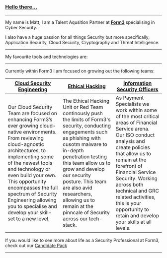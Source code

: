 ### **[Hello there...](https://i.kym-cdn.com/photos/images/original/001/947/998/a66.jpg)**

___

My name is Matt, I am a Talent Aqusition Partner at **[Form3](https://www.form3.tech/)** specialising in Cyber Security. 

I also have a huge passion for all things Security but more specifically; Application Security, Cloud Security, Cryptography and Threat Intelligence. 
___

My favourite tools and technologies are: 

___

Currently within Form3 I am focused on growing out the following teams:

| **[Cloud Security Engineering](https://github.com/form3tech-oss/infosec-candidate-pack/blob/master/roles/cse.md)** | **[Ethical Hacking](https://github.com/form3tech-oss/infosec-candidate-pack/blob/master/roles/ethical_hacker.md)** | **[Information Security Officers](https://github.com/form3tech-oss/infosec-candidate-pack/blob/master/roles/iso.md)** | 
| --- | --- | --- | 
| Our Cloud Security Team are focused on enhancing Form3’s ever growing cloud-native environments. From reviewing cloud-agnostic architectures, to implementing some of the newest tools and technology or even build your own. This opportunity encompasses the full spectrum of Security Engineering allowing you to specialise and develop your skill-set to a new level. | The Ethical Hacking Unit or Red Team continously push the limits of Form3's security, conducting engagements such as phishing with cusotm malware to in-depth penetration testing this team allow us to grow and develop our security posture. This team are also avid researchers, allowing us to remain at the pinncale of Security across our tech-stack. | As Payment Specialists we work within some of the most critical areas of Financial Service arena. Our ISO conduct analysis and create policies that allow us to remain at the forefront of Financial Service Security. Working across both technical and GRC related activities, this is your opportunity to retain and develop your skills at all levels.| 

If you would like to see more about life as a Security Professional at Form3, check out our [Candidate Pack](https://github.com/form3tech-oss/infosec-candidate-pack) 

___



<!--
**Matt-Hockey-Form3/matt-hockey-form3** is a ✨ _special_ ✨ repository because its `README.md` (this file) appears on your GitHub profile.

Here are some ideas to get you started:

- 🔭 I’m currently working on ...
- 🌱 I’m currently learning ...
- 👯 I’m looking to collaborate on ...
- 🤔 I’m looking for help with ...
- 💬 Ask me about ...
- 📫 How to reach me: ...
- 😄 Pronouns: ...
- ⚡ Fun fact: ...
-->

